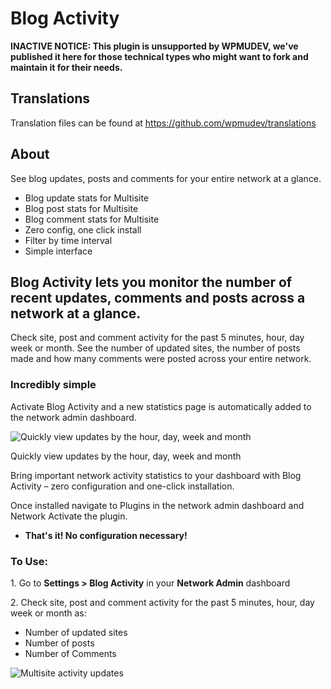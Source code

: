 # Blog Activity

**INACTIVE NOTICE: This plugin is unsupported by WPMUDEV, we've published it here for those technical types who might want to fork and maintain it for their needs.**


## Translations

Translation files can be found at https://github.com/wpmudev/translations

## About

See blog updates, posts and comments for your entire network at a glance.

* Blog update stats for Multisite 
* Blog post stats for Multisite 
* Blog comment stats for Multisite 
* Zero config, one click install 
* Filter by time interval 
* Simple interface 

## Blog Activity lets you monitor the number of recent updates, comments and posts across a network at a glance.

Check site, post and comment activity for the past 5 minutes, hour, day week or month. See the number of updated sites, the number of posts made and how many comments were posted across your entire network.

### Incredibly simple

Activate Blog Activity and a new statistics page is automatically added to the network admin dashboard.

![Quickly view updates by the hour, day, week and month][33]

Quickly view updates by the hour, day, week and month

Bring important network activity statistics to your dashboard with Blog Activity – zero configuration and one-click installation.

Once installed navigate to Plugins in the network admin dashboard and Network Activate the plugin.

* **That's it! No configuration necessary!**

### To Use:

1\. Go to **Settings > Blog Activity** in your **Network Admin** dashboard

2\. Check site, post and comment activity for the past 5 minutes, hour, day week or month as:

* Number of updated sites
* Number of posts
* Number of Comments

![Multisite activity updates][35]

[33]: https://premium.wpmudev.org/wp-content/uploads/2008/08/blog-activity.jpg
[35]: https://premium.wpmudev.org/wp-content/uploads/2008/08/blogact61.jpg "Blog activity page in network admin dashboard"


  
